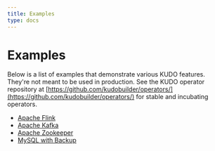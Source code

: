 ```yaml
---
title: Examples
type: docs
---
```


# Examples

Below is a list of examples that demonstrate various KUDO features. They're not meant to be used in production. See the KUDO operator repository at [https://github.com/kudobuilder/operators/](https://github.com/kudobuilder/operators/) for stable and incubating operators.

* [Apache Flink](apache-flink.md)
* [Apache Kafka](apache-kafka.md)
* [Apache Zookeeper](apache-zookeeper.md)
* [MySQL with Backup](backups.md)